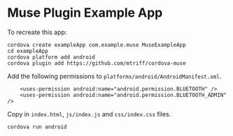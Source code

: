 # Muse Plugin Example App

To recreate this app:

```
cordova create exampleApp com.example.muse MuseExampleApp
cd exampleApp
cordova platform add android
cordova plugin add https://github.com/mtriff/cordova-muse

```

Add the following permissions to `platforms/android/AndroidManifest.xml`.

```
    <uses-permission android:name="android.permission.BLUETOOTH" />
    <uses-permission android:name="android.permission.BLUETOOTH_ADMIN" />
```

Copy in `index.html`, `js/index.js` and `css/index.css` files.

```
cordova run android
```